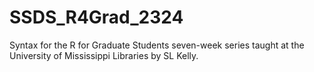 # SSDS_R4Grad_2324

Syntax for the R for Graduate Students seven-week series taught at the University of Mississippi Libraries by SL Kelly. 
